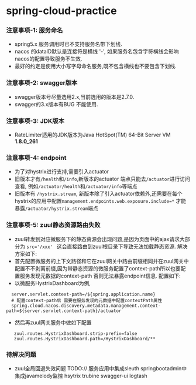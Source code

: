 # spring-cloud-practice

### 注意事项-1: 服务命名
 - spring5.x 服务调用时已不支持服务名带下划线.
 - nacos 的dataID默认是连接符是横线 '-', 如果服务名包含字符横线会影响nacos的配置导致服务不生效.
 - 最好的约定是使用大小写字母命名服务,既不包含横线也不要包含下划线.
 
### 注意事项-2: swagger版本
 - swagger版本号尽量选用2.x,当前选用的版本是2.7.0.
 - swagger的3.x版本有BUG 不能使用.

### 注意事项-3: JDK版本
 - RateLimiter适用的JDK版本为Java HotSpot(TM) 64-Bit Server VM **1.8.0_261**
 
### 注意事项-4: endpoint
 - 为了对hystrix进行支持,需要引入actuator
 - 旧版本才有`/health`和`/info`,新版本的actuator 端点只能去`/actuator`进行访问查看, 例如`/actuator/health`和`/actuator/info`等端点
 - 旧版本有 `/hystrix.stream`, 新版本除了引入actuator依赖外,还需要在每个hystrix的应用中配置`management.endpoints.web.exposure.include=*` 才能暴露`/actuator/hystrix.stream`端点

### 注意事项-5: zuul静态资源路由失败
 - zuul转发到对应微服务下的静态资源会出现问题,是因为页面中的ajax请求大部分为 `src='/xxx' ` 这会直接路由到zuul根目录下导致无法加载静态资源. 解决方案如下:
 - 首先配置微服务的上下文路径和它在zuul网关中路由前缀相同并在zuul网关中配置不不剥离前缀,因为带静态资源的微服务配置了context-path所以也要配置服务发现元数据的context-path 否则无法暴露endpoint信息. 配置如下:
 - 以微服务HystrixDashboard为例, 
  ```
    server.servlet.context-path=/${spring.application.name} 
    # 配置context-path后 需要在服务发现的元数据中配置contextPath属性
    spring.cloud.nacos.discovery.metadata.management.context-path=${server.servlet.context-path}/actuator
  ```
 - 然后再zuul网关服务中做如下配置
 ```
    zuul.routes.HystrixDashboard.strip-prefix=false
    zuul.routes.HystrixDashboard.path=/HystrixDashboard/**
 ```

### 待解决问题
 - zuul全局回退失效问题 
TODO:// 
服务应用中集成sleuth
springbootadmin中集成javamelody监控 hsytrix trubine swagger-ui logtash
